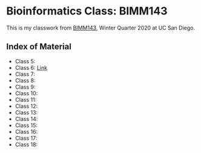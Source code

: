# Bioinformatics Class: BIMM143

This is my classwork from [BIMM143](https://bioboot.github.io/bimm143_W20/), Winter Quarter 2020 at UC San Diego.

## Index of Material
- Class 5:
- Class 6: [Link](https://github.com/sarahmurfy/bimm143/blob/eb2a3e9c85feee109a31161156041b39465766ca/Class6/Class6.md)
- Class 7:
- Class 8:
- Class 9:
- Class 10:
- Class 11:
- Class 12:
- Class 13:
- Class 14: 
- Class 15:
- Class 16:
- Class 17:
- Class 18:
